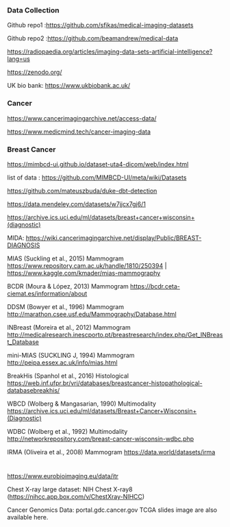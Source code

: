 ### Data Collection   

Github repo1 :https://github.com/sfikas/medical-imaging-datasets
                 
Github repo2 :https://github.com/beamandrew/medical-data

https://radiopaedia.org/articles/imaging-data-sets-artificial-intelligence?lang=us

https://zenodo.org/

UK bio bank:  https://www.ukbiobank.ac.uk/



### Cancer 
https://www.cancerimagingarchive.net/access-data/

https://www.medicmind.tech/cancer-imaging-data



### Breast Cancer

https://mimbcd-ui.github.io/dataset-uta4-dicom/web/index.html



list of data : https://github.com/MIMBCD-UI/meta/wiki/Datasets

https://github.com/mateuszbuda/duke-dbt-detection

https://data.mendeley.com/datasets/w7jjcx7gj6/1

https://archive.ics.uci.edu/ml/datasets/breast+cancer+wisconsin+(diagnostic)

MIDA: https://wiki.cancerimagingarchive.net/display/Public/BREAST-DIAGNOSIS


MIAS (Suckling et al., 2015)	Mammogram	https://www.repository.cam.ac.uk/handle/1810/250394   |   https://www.kaggle.com/kmader/mias-mammography

BCDR (Moura & López, 2013)	Mammogram	https://bcdr.ceta-ciemat.es/information/about

DDSM (Bowyer et al., 1996)	Mammogram	http://marathon.csee.usf.edu/Mammography/Database.html

INBreast (Moreira et al., 2012)	Mammogram	http://medicalresearch.inescporto.pt/breastresearch/index.php/Get_INBreast_Database

mini-MIAS (SUCKLING J, 1994)	Mammogram	http://peipa.essex.ac.uk/info/mias.html

BreakHis (Spanhol et al., 2016)	Histological	https://web.inf.ufpr.br/vri/databases/breastcancer-histopathological-databasebreakhis/

WBCD (Wolberg & Mangasarian, 1990)	Multimodality	https://archive.ics.uci.edu/ml/datasets/Breast+Cancer+Wisconsin+(Diagnostic)

WDBC (Wolberg et al., 1992)	Multimodality	http://networkrepository.com/breast-cancer-wisconsin-wdbc.php

IRMA (Oliveira et al., 2008)	Mammogram	https://data.world/datasets/irma
#



https://www.eurobioimaging.eu/data/itr

Chest X-ray large dataset: NIH Chest X-ray8 (https://nihcc.app.box.com/v/ChestXray-NIHCC) 








Cancer Genomics Data: portal.gdc.cancer.gov
TCGA slides image are also available here.



